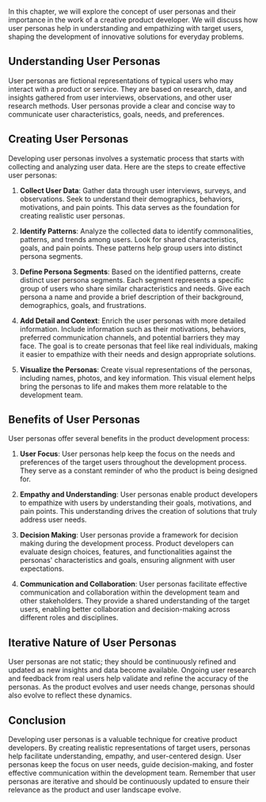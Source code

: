 
In this chapter, we will explore the concept of user personas and their importance in the work of a creative product developer. We will discuss how user personas help in understanding and empathizing with target users, shaping the development of innovative solutions for everyday problems.

## Understanding User Personas

User personas are fictional representations of typical users who may interact with a product or service. They are based on research, data, and insights gathered from user interviews, observations, and other user research methods. User personas provide a clear and concise way to communicate user characteristics, goals, needs, and preferences.

## Creating User Personas

Developing user personas involves a systematic process that starts with collecting and analyzing user data. Here are the steps to create effective user personas:

1. **Collect User Data**: Gather data through user interviews, surveys, and observations. Seek to understand their demographics, behaviors, motivations, and pain points. This data serves as the foundation for creating realistic user personas.
    
2. **Identify Patterns**: Analyze the collected data to identify commonalities, patterns, and trends among users. Look for shared characteristics, goals, and pain points. These patterns help group users into distinct persona segments.
    
3. **Define Persona Segments**: Based on the identified patterns, create distinct user persona segments. Each segment represents a specific group of users who share similar characteristics and needs. Give each persona a name and provide a brief description of their background, demographics, goals, and frustrations.
    
4. **Add Detail and Context**: Enrich the user personas with more detailed information. Include information such as their motivations, behaviors, preferred communication channels, and potential barriers they may face. The goal is to create personas that feel like real individuals, making it easier to empathize with their needs and design appropriate solutions.
    
5. **Visualize the Personas**: Create visual representations of the personas, including names, photos, and key information. This visual element helps bring the personas to life and makes them more relatable to the development team.
    

## Benefits of User Personas

User personas offer several benefits in the product development process:

1. **User Focus**: User personas help keep the focus on the needs and preferences of the target users throughout the development process. They serve as a constant reminder of who the product is being designed for.
    
2. **Empathy and Understanding**: User personas enable product developers to empathize with users by understanding their goals, motivations, and pain points. This understanding drives the creation of solutions that truly address user needs.
    
3. **Decision Making**: User personas provide a framework for decision making during the development process. Product developers can evaluate design choices, features, and functionalities against the personas' characteristics and goals, ensuring alignment with user expectations.
    
4. **Communication and Collaboration**: User personas facilitate effective communication and collaboration within the development team and other stakeholders. They provide a shared understanding of the target users, enabling better collaboration and decision-making across different roles and disciplines.
    

## Iterative Nature of User Personas

User personas are not static; they should be continuously refined and updated as new insights and data become available. Ongoing user research and feedback from real users help validate and refine the accuracy of the personas. As the product evolves and user needs change, personas should also evolve to reflect these dynamics.

## Conclusion

Developing user personas is a valuable technique for creative product developers. By creating realistic representations of target users, personas help facilitate understanding, empathy, and user-centered design. User personas keep the focus on user needs, guide decision-making, and foster effective communication within the development team. Remember that user personas are iterative and should be continuously updated to ensure their relevance as the product and user landscape evolve.
